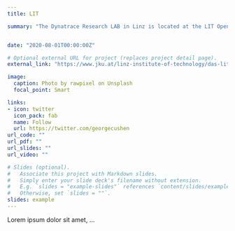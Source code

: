```yaml
---
title: LIT

summary: "The Dynatrace Research LAB in Linz is located at the LIT Open Innovation Center."


date: "2020-08-01T00:00:00Z"

# Optional external URL for project (replaces project detail page).
external_link: "https://www.jku.at/linz-institute-of-technology/das-lit/lit-open-innovation-center/partnerinnen/"

image:
  caption: Photo by rawpixel on Unsplash
  focal_point: Smart

links:
- icon: twitter
  icon_pack: fab
  name: Follow
  url: https://twitter.com/georgecushen
url_code: ""
url_pdf: ""
url_slides: ""
url_video: ""

# Slides (optional).
#   Associate this project with Markdown slides.
#   Simply enter your slide deck's filename without extension.
#   E.g. `slides = "example-slides"` references `content/slides/example-slides.md`.
#   Otherwise, set `slides = ""`.
slides: example
---
```


Lorem ipsum dolor sit amet, ...
